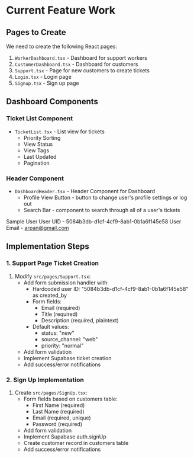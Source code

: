 # Current Feature Work

## Pages to Create
We need to create the following React pages:

1. `WorkerDashboard.tsx` - Dashboard for support workers
2. `CustomerDashboard.tsx` - Dashboard for customers
3. `Support.tsx` - Page for new customers to create tickets
4. `Login.tsx` - Login page
5. `Signup.tsx` - Sign up page

## Dashboard Components

### Ticket List Component
- `TicketList.tsx` - List view for tickets
    - Priority Sorting
    - View Status
    - View Tags
    - Last Updated
    - Pagination

### Header Component
- `DashboardHeader.tsx` - Header Component for Dashboard
    - Profile View Button - button to change user's profile settings or log out
    - Search Bar - component to search through all of a user's tickets


Sample User
User UID - 5084b3db-d1cf-4cf9-8ab1-0b1a6f145e58
User Email - arpan@gmail.com

## Implementation Steps

### 1. Support Page Ticket Creation
1. Modify `src/pages/Support.tsx`:
   - Add form submission handler with:
     - Hardcoded user ID: "5084b3db-d1cf-4cf9-8ab1-0b1a6f145e58" as created_by
     - Form fields:
       - Email (required)
       - Title (required)
       - Description (required, plaintext)
     - Default values:
       - status: "new"
       - source_channel: "web"
       - priority: "normal"
   - Add form validation
   - Implement Supabase ticket creation
   - Add success/error notifications

### 2. Sign Up Implementation
1. Create `src/pages/SignUp.tsx`:
   - Form fields based on customers table:
     - First Name (required)
     - Last Name (required)
     - Email (required, unique)
     - Password (required)
   - Add form validation
   - Implement Supabase auth.signUp
   - Create customer record in customers table
   - Add success/error notifications
